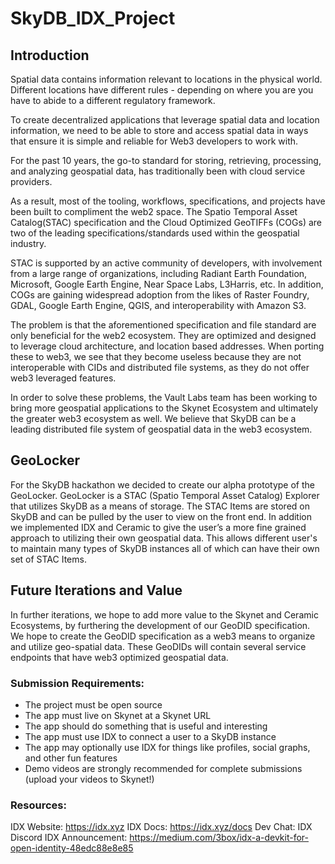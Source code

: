 # SkyDB_IDX_Project

## Introduction
Spatial data contains information relevant to locations in the physical world. Different locations have different rules - depending on where you are you have to abide to a different regulatory framework.

To create decentralized applications that leverage spatial data and location information, we need to be able to store and access spatial data in ways that ensure it is simple and reliable for Web3 developers to work with. 

For the past 10 years, the go-to standard for storing, retrieving, processing, and analyzing geospatial data, has traditionally been with cloud service providers.

As a result, most of the tooling, workflows, specifications, and projects have been built to compliment the web2 space. The Spatio Temporal Asset Catalog(STAC) specification and the Cloud Optimized GeoTIFFs (COGs) are two of the leading specifications/standards used within the geospatial industry.

STAC is supported by an active community of developers, with involvement from a large range of organizations, including Radiant Earth Foundation, Microsoft, Google Earth Engine, Near Space Labs, L3Harris, etc. In addition, COGs are gaining widespread adoption from the likes of Raster Foundry, GDAL, Google Earth Engine, QGIS, and interoperability with Amazon S3.

The problem is that the aforementioned specification and file standard are only beneficial for the web2 ecosystem. They are optimized and designed to leverage cloud architecture, and location based addresses. When porting these to web3, we see that they become useless because they are not interoperable with CIDs and distributed file systems, as they do not offer web3 leveraged features.

In order to solve these problems, the Vault Labs team has been working to bring more geospatial applications to the Skynet Ecosystem and ultimately the greater web3 ecosystem as well. We believe that SkyDB can be a leading distributed file system of geospatial data in the web3 ecosystem.

## GeoLocker
For the SkyDB hackathon we decided to create our alpha prototype of the GeoLocker. GeoLocker is a STAC (Spatio Temporal Asset Catalog) Explorer that utilizes SkyDB as a means of storage. The STAC Items are stored on SkyDB and can be pulled by the user to view on the front end. In addition we implemented IDX and Ceramic  to give the user’s a more fine grained approach to utilizing their own geospatial data. This allows different user's to maintain many types of SkyDB instances all of which can have their own set of STAC Items. 

## Future Iterations and Value
In further iterations, we hope to add more value to the Skynet and Ceramic Ecosystems, by furthering the development of our GeoDID specification. We hope to create the GeoDID specification as a web3 means to organize and utilize geo-spatial data. These GeoDIDs will contain several service endpoints that have web3 optimized geospatial data. 

### Submission Requirements:
- The project must be open source
- The app must live on Skynet at a Skynet URL
- The app should do something that is useful and interesting
- The app must use IDX to connect a user to a SkyDB instance
- The app may optionally use IDX for things like profiles, social graphs, and other fun features
- Demo videos are strongly recommended for complete submissions (upload your videos to Skynet!)

### Resources:
IDX Website: https://idx.xyz 
IDX Docs: https://idx.xyz/docs 
Dev Chat: IDX Discord 
IDX Announcement: https://medium.com/3box/idx-a-devkit-for-open-identity-48edc88e8e85

